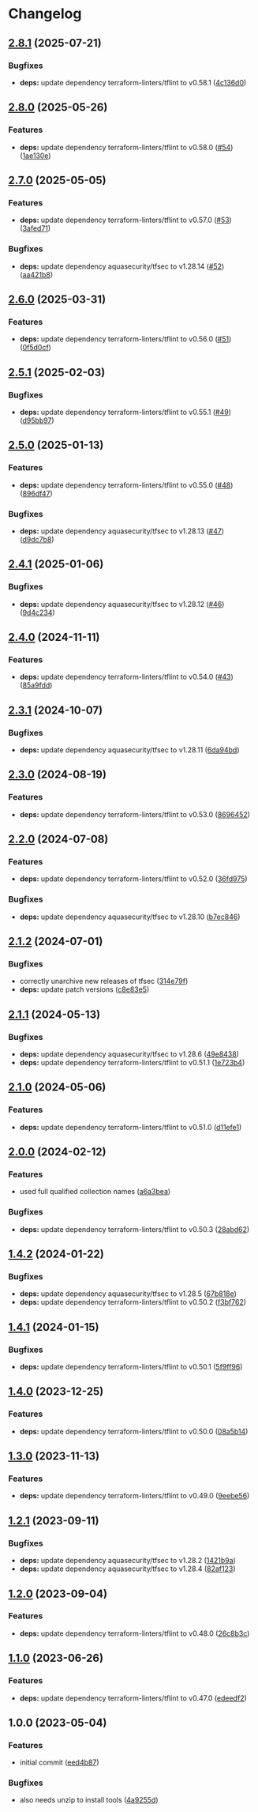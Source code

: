 # Changelog

## [2.8.1](https://github.com/rolehippie/terraform/compare/v2.8.0...v2.8.1) (2025-07-21)


### Bugfixes

* **deps:** update dependency terraform-linters/tflint to v0.58.1 ([4c136d0](https://github.com/rolehippie/terraform/commit/4c136d07f96032b7f62c30fa4991242c8d8c5b31))

## [2.8.0](https://github.com/rolehippie/terraform/compare/v2.7.0...v2.8.0) (2025-05-26)


### Features

* **deps:** update dependency terraform-linters/tflint to v0.58.0 ([#54](https://github.com/rolehippie/terraform/issues/54)) ([1ae130e](https://github.com/rolehippie/terraform/commit/1ae130ed20d128c3364a0bc61e0e7cd7e1ce7c87))

## [2.7.0](https://github.com/rolehippie/terraform/compare/v2.6.0...v2.7.0) (2025-05-05)


### Features

* **deps:** update dependency terraform-linters/tflint to v0.57.0 ([#53](https://github.com/rolehippie/terraform/issues/53)) ([3afed71](https://github.com/rolehippie/terraform/commit/3afed71552dff21dece643fcdbe848896c16feae))


### Bugfixes

* **deps:** update dependency aquasecurity/tfsec to v1.28.14 ([#52](https://github.com/rolehippie/terraform/issues/52)) ([aa421b8](https://github.com/rolehippie/terraform/commit/aa421b88efc25174d3f6d885a8f1c17bdc1fca1f))

## [2.6.0](https://github.com/rolehippie/terraform/compare/v2.5.1...v2.6.0) (2025-03-31)


### Features

* **deps:** update dependency terraform-linters/tflint to v0.56.0 ([#51](https://github.com/rolehippie/terraform/issues/51)) ([0f5d0cf](https://github.com/rolehippie/terraform/commit/0f5d0cf13ef59746e1fc02e838ffaf0834d45d20))

## [2.5.1](https://github.com/rolehippie/terraform/compare/v2.5.0...v2.5.1) (2025-02-03)


### Bugfixes

* **deps:** update dependency terraform-linters/tflint to v0.55.1 ([#49](https://github.com/rolehippie/terraform/issues/49)) ([d95bb97](https://github.com/rolehippie/terraform/commit/d95bb9708a0adf8056ae0153789800625131585b))

## [2.5.0](https://github.com/rolehippie/terraform/compare/v2.4.1...v2.5.0) (2025-01-13)


### Features

* **deps:** update dependency terraform-linters/tflint to v0.55.0 ([#48](https://github.com/rolehippie/terraform/issues/48)) ([896df47](https://github.com/rolehippie/terraform/commit/896df4784a8c37ea3c8dd4c1053a482cd7c12c9f))


### Bugfixes

* **deps:** update dependency aquasecurity/tfsec to v1.28.13 ([#47](https://github.com/rolehippie/terraform/issues/47)) ([d9dc7b8](https://github.com/rolehippie/terraform/commit/d9dc7b879391b4e4a8f12c6047b19d123979c9eb))

## [2.4.1](https://github.com/rolehippie/terraform/compare/v2.4.0...v2.4.1) (2025-01-06)


### Bugfixes

* **deps:** update dependency aquasecurity/tfsec to v1.28.12 ([#46](https://github.com/rolehippie/terraform/issues/46)) ([9d4c234](https://github.com/rolehippie/terraform/commit/9d4c23471b6e4031bdfd7617fa7f8c0ba4b696af))

## [2.4.0](https://github.com/rolehippie/terraform/compare/v2.3.1...v2.4.0) (2024-11-11)


### Features

* **deps:** update dependency terraform-linters/tflint to v0.54.0 ([#43](https://github.com/rolehippie/terraform/issues/43)) ([85a9fdd](https://github.com/rolehippie/terraform/commit/85a9fdd1203a7fe2086b233ba9bdd5f46df7d2ad))

## [2.3.1](https://github.com/rolehippie/terraform/compare/v2.3.0...v2.3.1) (2024-10-07)


### Bugfixes

* **deps:** update dependency aquasecurity/tfsec to v1.28.11 ([6da94bd](https://github.com/rolehippie/terraform/commit/6da94bd582e7c21b0e502fe71c66b29ab958a98d))

## [2.3.0](https://github.com/rolehippie/terraform/compare/v2.2.0...v2.3.0) (2024-08-19)


### Features

* **deps:** update dependency terraform-linters/tflint to v0.53.0 ([8696452](https://github.com/rolehippie/terraform/commit/8696452894859207a6401db776eb09ea157dc868))

## [2.2.0](https://github.com/rolehippie/terraform/compare/v2.1.2...v2.2.0) (2024-07-08)


### Features

* **deps:** update dependency terraform-linters/tflint to v0.52.0 ([36fd975](https://github.com/rolehippie/terraform/commit/36fd975233d013094f5e9935aeb0636a0d0311fc))


### Bugfixes

* **deps:** update dependency aquasecurity/tfsec to v1.28.10 ([b7ec846](https://github.com/rolehippie/terraform/commit/b7ec8469674a32c6f6504bf49757c061245620cf))

## [2.1.2](https://github.com/rolehippie/terraform/compare/v2.1.1...v2.1.2) (2024-07-01)


### Bugfixes

* correctly unarchive new releases of tfsec ([314e79f](https://github.com/rolehippie/terraform/commit/314e79f684b2ca4005a36cccdfe2f0ba99db702c))
* **deps:** update patch versions ([c8e83e5](https://github.com/rolehippie/terraform/commit/c8e83e5468b56ebee86722ca823a3ab53ad62202))

## [2.1.1](https://github.com/rolehippie/terraform/compare/v2.1.0...v2.1.1) (2024-05-13)


### Bugfixes

* **deps:** update dependency aquasecurity/tfsec to v1.28.6 ([49e8438](https://github.com/rolehippie/terraform/commit/49e8438ed8cd9023cef1bd5e60c1aac150c1c554))
* **deps:** update dependency terraform-linters/tflint to v0.51.1 ([1e723b4](https://github.com/rolehippie/terraform/commit/1e723b49dd7c17719ec35520814910650f3503e2))

## [2.1.0](https://github.com/rolehippie/terraform/compare/v2.0.0...v2.1.0) (2024-05-06)


### Features

* **deps:** update dependency terraform-linters/tflint to v0.51.0 ([d11efe1](https://github.com/rolehippie/terraform/commit/d11efe1113618754d5db5b2d69961d316dc42a93))

## [2.0.0](https://github.com/rolehippie/terraform/compare/v1.4.2...v2.0.0) (2024-02-12)


### Features

* used full qualified collection names ([a6a3bea](https://github.com/rolehippie/terraform/commit/a6a3beacbf0b4dbb76def900a493b71ef5ec0c10))


### Bugfixes

* **deps:** update dependency terraform-linters/tflint to v0.50.3 ([28abd62](https://github.com/rolehippie/terraform/commit/28abd6202a052202ba1d56a6ef7cb748939c3f07))

## [1.4.2](https://github.com/rolehippie/terraform/compare/v1.4.1...v1.4.2) (2024-01-22)


### Bugfixes

* **deps:** update dependency aquasecurity/tfsec to v1.28.5 ([67b818e](https://github.com/rolehippie/terraform/commit/67b818e2d0bc0590fa773ce3043484901d3a5691))
* **deps:** update dependency terraform-linters/tflint to v0.50.2 ([f3bf762](https://github.com/rolehippie/terraform/commit/f3bf762c3cf79d85e762b18464d7db34cb274540))

## [1.4.1](https://github.com/rolehippie/terraform/compare/v1.4.0...v1.4.1) (2024-01-15)


### Bugfixes

* **deps:** update dependency terraform-linters/tflint to v0.50.1 ([5f9ff96](https://github.com/rolehippie/terraform/commit/5f9ff96fcb8b7e50c1a7ae8f1a2acd316b254aa0))

## [1.4.0](https://github.com/rolehippie/terraform/compare/v1.3.0...v1.4.0) (2023-12-25)


### Features

* **deps:** update dependency terraform-linters/tflint to v0.50.0 ([08a5b14](https://github.com/rolehippie/terraform/commit/08a5b14df3bc3dba9afc4aed35de4084d432e906))

## [1.3.0](https://github.com/rolehippie/terraform/compare/v1.2.1...v1.3.0) (2023-11-13)


### Features

* **deps:** update dependency terraform-linters/tflint to v0.49.0 ([9eebe56](https://github.com/rolehippie/terraform/commit/9eebe565a41b60210a669097483571d7de9f4a11))

## [1.2.1](https://github.com/rolehippie/terraform/compare/v1.2.0...v1.2.1) (2023-09-11)


### Bugfixes

* **deps:** update dependency aquasecurity/tfsec to v1.28.2 ([1421b9a](https://github.com/rolehippie/terraform/commit/1421b9a32e3b0667c3cd5806b04c54c784882ab9))
* **deps:** update dependency aquasecurity/tfsec to v1.28.4 ([82af123](https://github.com/rolehippie/terraform/commit/82af1234fd89866a6f59c3abac22a3f303fa47e0))

## [1.2.0](https://github.com/rolehippie/terraform/compare/v1.1.0...v1.2.0) (2023-09-04)


### Features

* **deps:** update dependency terraform-linters/tflint to v0.48.0 ([26c8b3c](https://github.com/rolehippie/terraform/commit/26c8b3c34f034006e509534670ec488f5b266ada))

## [1.1.0](https://github.com/rolehippie/terraform/compare/v1.0.0...v1.1.0) (2023-06-26)


### Features

* **deps:** update dependency terraform-linters/tflint to v0.47.0 ([edeedf2](https://github.com/rolehippie/terraform/commit/edeedf29f5526860d31baa0cfe7a5be18b45d9af))

## 1.0.0 (2023-05-04)


### Features

* initial commit ([eed4b87](https://github.com/rolehippie/terraform/commit/eed4b879ae703ce606a08b9d1a08430ce8a4482b))


### Bugfixes

* also needs unzip to install tools ([4a9255d](https://github.com/rolehippie/terraform/commit/4a9255de5fe5d7360f315a4bbe9adc80225940fe))
